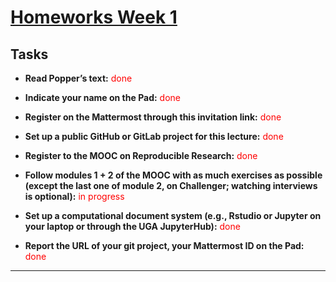 # [Homeworks Week 1](#homeworks-week-1)

## Tasks

- **Read Popper’s text:** <span style="color:red">done</span>
  
- **Indicate your name on the Pad:** <span style="color:red">done</span>
  
- **Register on the Mattermost through this invitation link:** <span style="color:red">done</span>
  
- **Set up a public GitHub or GitLab project for this lecture:** <span style="color:red">done</span>
  
- **Register to the MOOC on Reproducible Research:** <span style="color:red">done</span>
  
- **Follow modules 1 + 2 of the MOOC with as much exercises as possible (except the last one of module 2, on Challenger; watching interviews is optional):** <span style="color:red">in progress</span>
  
- **Set up a computational document system (e.g., Rstudio or Jupyter on your laptop or through the UGA JupyterHub):** <span style="color:red">done</span>
  
- **Report the URL of your git project, your Mattermost ID on the Pad:** <span style="color:red">done</span>

---

